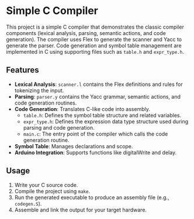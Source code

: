 # Simple C Compiler

This project is a simple C compiler that demonstrates the classic compiler components (lexical analysis, parsing, semantic actions, and code generation). The compiler uses Flex to generate the scanner and Yacc to generate the parser. Code generation and symbol table management are implemented in C using supporting files such as `table.h` and `expr_type.h`.

## Features

- **Lexical Analysis**: `scanner.l` contains the Flex definitions and rules for tokenizing the input.  
- **Parsing**: `parser.y` contains the Yacc grammar, semantic actions, and code generation routines.  
- **Code Generation**: Translates C-like code into assembly.
    - `table.h`: Defines the symbol table structure and related variables.  
    - `expr_type.h`: Defines the expression data type structure used during parsing and code generation.
    - `main.c`: The entry point of the compiler which calls the code generation routine.
- **Symbol Table**: Manages declarations and scope.
- **Arduino Integration**: Supports functions like digitalWrite and delay.

## Usage
1. Write your C source code.
2. Compile the project using `make`.
3. Run the generated executable to produce an assembly file (e.g., `codegen.S`).
4. Assemble and link the output for your target hardware.

